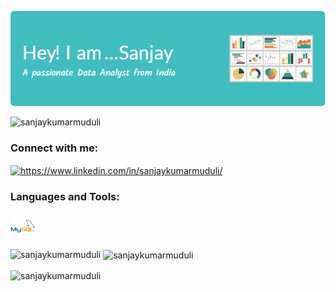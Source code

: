 ![Header](github-header-image.png)


<p align="left"> <img src="https://komarev.com/ghpvc/?username=sanjaykumarmuduli&label=Profile%20views&color=0e75b6&style=flat" alt="sanjaykumarmuduli" /> </p>

<h3 align="left">Connect with me:</h3>
<p align="left">
<a href="https://linkedin.com/in/https://www.linkedin.com/in/sanjaykumarmuduli/" target="blank"><img align="center" src="https://raw.githubusercontent.com/rahuldkjain/github-profile-readme-generator/master/src/images/icons/Social/linked-in-alt.svg" alt="https://www.linkedin.com/in/sanjaykumarmuduli/" height="30" width="40" /></a>
</p>

<h3 align="left">Languages and Tools:</h3>
<p align="left"> <a href="https://www.mysql.com/" target="_blank" rel="noreferrer"> <img src="https://raw.githubusercontent.com/devicons/devicon/master/icons/mysql/mysql-original-wordmark.svg" alt="mysql" width="40" height="40"/> </a> </p>

<p><img align="left" src="https://github-readme-stats.vercel.app/api/top-langs?username=sanjaykumarmuduli&show_icons=true&locale=en&layout=compact" alt="sanjaykumarmuduli" /></p>

<p>&nbsp;<img align="center" src="https://github-readme-stats.vercel.app/api?username=sanjaykumarmuduli&show_icons=true&locale=en" alt="sanjaykumarmuduli" /></p>

<p><img align="center" src="https://github-readme-streak-stats.herokuapp.com/?user=sanjaykumarmuduli&" alt="sanjaykumarmuduli" /></p>
